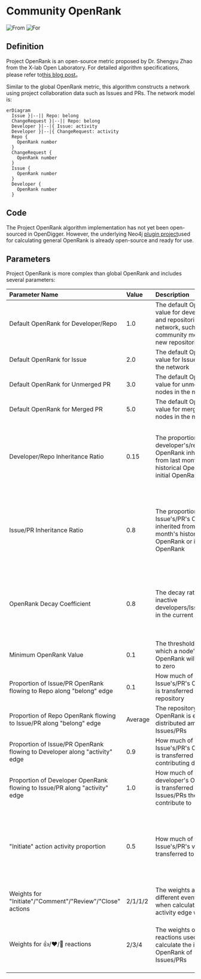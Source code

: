 # Community OpenRank

![From](https://img.shields.io/badge/From-X--lab-blue) ![For](https://img.shields.io/badge/For-Developers-blue)

## Definition

Project OpenRank is an open-source metric proposed by Dr. Shengyu Zhao from the X-lab Open Laboratory. For detailed algorithm specifications, please refer to[this blog post](https://blog.frankzhao.cn/openrank_in_project/)。

Similar to the global OpenRank metric, this algorithm constructs a network using project collaboration data such as Issues and PRs. The network model is:

```mermaid
erDiagram
  Issue }|--|| Repo: belong
  ChangeRequest }|--|| Repo: belong
  Developer }|--|{ Issue: activity
  Developer }|--|{ ChangeRequest: activity
  Repo {
    OpenRank number
  }
  ChangeRequest {
    OpenRank number
  }
  Issue {
    OpenRank number
  }
  Developer {
    OpenRank number
  }
```

## Code

The Project OpenRank algorithm implementation has not yet been open-sourced in OpenDigger. However, the underlying Neo4j [plugin project](https://github.com/X-lab2017/openrank-neo4j-gds)used for calculating general OpenRank is already open-source and ready for use.

## Parameters

Project OpenRank is more complex than global OpenRank and includes several parameters:

| Parameter Name | Value | Description | Notes |
| :------------- | :---- | :---------- | :--- |
| Default OpenRank for Developer/Repo | 1.0 | The default OpenRank value for developers and repositories in the network, such as new community members or new repositories | |
| Default OpenRank for Issue | 2.0 | The default OpenRank value for Issue nodes in the network | |
| Default OpenRank for Unmerged PR | 3.0 | The default OpenRank value for unmerged PR nodes in the network | |
| Default OpenRank for Merged PR | 5.0 | The default OpenRank value for merged PR nodes in the network | |
| Developer/Repo Inheritance Ratio | 0.15 | The proportion of a developer's/repository's OpenRank inherited from last month's historical OpenRank or initial OpenRank | In project OpenRank, a developer's value should depend more on their current month's activity |
| Issue/PR Inheritance Ratio | 0.8 | The proportion of an Issue's/PR's OpenRank inherited from last month's historical OpenRank or initial OpenRank | The value of Issues/PRs should remain relatively stable and depend more on their own value |
| OpenRank Decay Coefficient | 0.8 | The decay ratio for inactive developers/Issues/PRs in the current month | Nodes' OpenRank should not be immediately reset to zero after a month of inactivity |
| Minimum OpenRank Value | 0.1 | The threshold below which a node's OpenRank will be reset to zero | |
| Proportion of Issue/PR OpenRank flowing to Repo along "belong" edge | 0.1 | How much of an Issue's/PR's OpenRank is transferred to its repository | |
| Proportion of Repo OpenRank flowing to Issue/PR along "belong" edge | Average | The repository's OpenRank is evenly distributed among all its Issues/PRs | |
| Proportion of Issue/PR OpenRank flowing to Developer along "activity" edge | 0.9 | How much of an Issue's/PR's OpenRank is transferred to its contributing developers | |
| Proportion of Developer OpenRank flowing to Issue/PR along "activity" edge | 1.0 | How much of a developer's OpenRank is transferred to the Issues/PRs they contribute to | |
| "Initiate" action activity proportion | 0.5 | How much of an Issue's/PR's value is transferred to its author | The author receives 50% of the value, with the remaining 50% distributed among other participants |
| Weights for "Initiate"/"Comment"/"Review"/"Close" actions | 2/1/1/2 | The weights assigned to different event types when calculating activity edge weights | |
| Weights for 👍/❤️/🚀 reactions | 2/3/4 | The weights of reactions used to calculate the initial OpenRank of Issues/PRs | The initial OpenRank is determined by the community's reactions to the Issue/PR |
